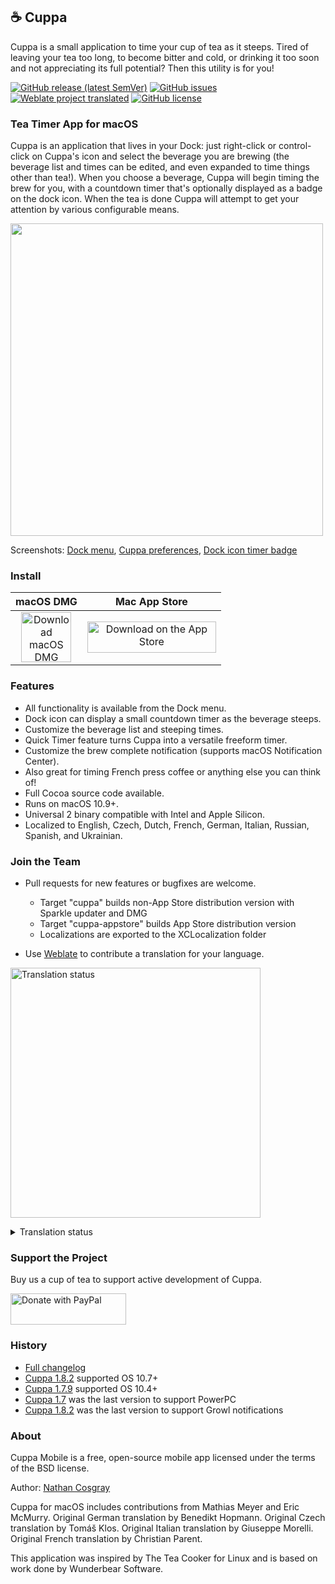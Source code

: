 ## ☕ Cuppa

Cuppa is a small application to time your cup of tea as it steeps. Tired of leaving your tea too long, to become bitter and cold, or drinking it too soon and not appreciating its full potential? Then this utility is for you!

[![GitHub release (latest SemVer)](https://img.shields.io/github/v/release/ncosgray/cuppa?label=latest%20version&sort=semver)](https://github.com/ncosgray/cuppa/releases)
[![GitHub issues](https://img.shields.io/github/issues/ncosgray/cuppa?color=red)](https://github.com/ncosgray/cuppa/issues)
[![Weblate project translated](https://img.shields.io/weblate/progress/cuppa?color=green&server=https%3A%2F%2Fhosted.weblate.org%2F)](https://hosted.weblate.org/engage/cuppa/)
[![GitHub license](https://img.shields.io/github/license/ncosgray/cuppa?color=lightgrey)](https://github.com/ncosgray/cuppa/blob/master/LICENSE.txt)

### Tea Timer App for macOS

Cuppa is an application that lives in your Dock: just right-click or control-click on Cuppa's icon and select the beverage you are brewing (the beverage list and times can be edited, and even expanded to time things other than tea!). When you choose a beverage, Cuppa will begin timing the brew for you, with a countdown timer that's optionally displayed as a badge on the dock icon. When the tea is done Cuppa will attempt to get your attention by various configurable means.

<img src="https://www.nathanatos.com/software/images/Cuppa-notification-small.png" width="500" />

Screenshots: [Dock menu](https://www.nathanatos.com/software/images/Cuppa-dock-menu.png), [Cuppa preferences](https://www.nathanatos.com/software/images/Cuppa-preferences.png), [Dock icon timer badge](https://www.nathanatos.com/software/images/Cuppa-timer.png)

### Install

| macOS DMG | Mac App Store |
| :--: | :--: |
| <a href="https://github.com/ncosgray/cuppa/releases/latest"><img src="https://www.nathanatos.com/software/images/file-zip-icon.png" alt="Download macOS DMG" width="80" height="80"/></a> | <a href="https://itunes.apple.com/us/app/cuppa-tea-timer/id1297865739"><img src="https://www.nathanatos.com/software/images/mac-app-store-badge.png" alt="Download on the App Store" width="206" height="50"/></a> |

### Features

- All functionality is available from the Dock menu.
- Dock icon can display a small countdown timer as the beverage steeps.
- Customize the beverage list and steeping times.
- Quick Timer feature turns Cuppa into a versatile freeform timer.
- Customize the brew complete notification (supports macOS Notification Center).
- Also great for timing French press coffee or anything else you can think of!
- Full Cocoa source code available.
- Runs on macOS 10.9+.
- Universal 2 binary compatible with Intel and Apple Silicon.
- Localized to English, Czech, Dutch, French, German, Italian, Russian, Spanish, and Ukrainian.

### Join the Team

- Pull requests for new features or bugfixes are welcome.
  - Target "cuppa" builds non-App Store distribution version with Sparkle updater and DMG
  - Target "cuppa-appstore" builds App Store distribution version
  - Localizations are exported to the XCLocalization folder

- Use [Weblate](https://hosted.weblate.org/engage/cuppa/) to contribute a translation for your language.

<a href="https://hosted.weblate.org/engage/cuppa/" target="_blank" rel="noopener"><img src="https://hosted.weblate.org/widgets/cuppa/-/open-graph.png" alt="Translation status" width="400"></a>

<details>
  <summary>Translation status</summary>

#### macOS app:

[![macOS app](https://hosted.weblate.org/widgets/cuppa/-/cuppa-macos-app/multi-auto.svg)](https://hosted.weblate.org/projects/cuppa/cuppa-macos-app/)

#### macOS app help:

[![macOS app help](https://hosted.weblate.org/widgets/cuppa/-/cuppa-macos-app-help/multi-auto.svg)](https://hosted.weblate.org/projects/cuppa/cuppa-macos-app-help/)

</details>

### Support the Project

Buy us a cup of tea to support active development of Cuppa.

<a href="https://paypal.me/ncosgray"><img src="https://www.nathanatos.com/software/images/paypal-badge.png" alt="Donate with PayPal" width="185" height="50"/></a><br/>

### History

- [Full changelog](https://github.com/ncosgray/Cuppa/blob/master/source/main.m)
- [Cuppa 1.8.2](https://www.nathanatos.com/software/downloads/Cuppa-1.8.2.zip) supported OS 10.7+
- [Cuppa 1.7.9](https://www.nathanatos.com/software/downloads/Cuppa-1.7.9.zip) supported OS 10.4+
- [Cuppa 1.7](https://www.nathanatos.com/software/downloads/Cuppa-1.7.zip) was the last version to support PowerPC
- [Cuppa 1.8.2](https://www.nathanatos.com/software/downloads/Cuppa-1.8.2.zip) was the last version to support Growl notifications

### About

Cuppa Mobile is a free, open-source mobile app licensed under the terms of the BSD license.

Author: [Nathan Cosgray](https://www.nathanatos.com)

Cuppa for macOS includes contributions from Mathias Meyer and Eric McMurry. Original German translation by Benedikt Hopmann. Original Czech translation by Tomáš Klos. Original Italian translation by Giuseppe Morelli. Original French translation by Christian Parent.

This application was inspired by The Tea Cooker for Linux and is based on work done by Wunderbear Software.
